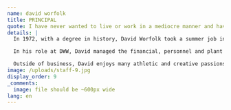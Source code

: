 ```yaml
---
name: david worfolk
title: PRINCIPAL
quote: I have never wanted to live or work in a mediocre manner and have always sought to challenge myself to achieve the next level of quality, beauty and perfection.
details: |
  In 1972, with a degree in history, David Worfolk took a summer job in Connecticut helping to convert an old foundry into a full residence and immediately fell for the craft of carpentry. Ten years later, he started Design Woodworking in Lodi, California providing high-end custom architectural woodworking to Bay Area homeowners. In 1989, Stefan Sekula joined David and together they consistently grew DWW to lead the market until they merged with Merritt in 2016.

  In his role at DWW, David managed the financial, personnel and plant operations, as well as shared in project responsibilities regarding contracts, communications and project oversight. David takes great pride in nurturing and supporting a loyal workforce who share his commitment to quality, service and cooperation.

  Outside of business, David enjoys many athletic and creative passions. He lives in Northern California along with his wife, two sons and twin grandsons. David is a Trustee for the Lodi Unified School District School Board.
image: /uploads/staff-9.jpg
display_order: 9
_comments:
  image: file should be ~600px wide
lang: en
---
```



